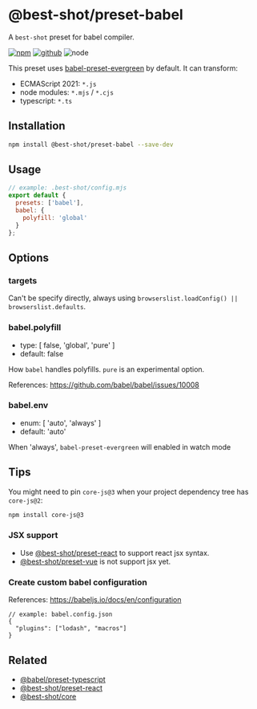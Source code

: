 # @best-shot/preset-babel

A `best-shot` preset for babel compiler.

[![npm][npm-badge]][npm-url]
[![github][github-badge]][github-url]
![node][node-badge]

[babel-preset-evergreen]: https://github.com/best-shot/babel-preset-evergreen
[npm-url]: https://www.npmjs.com/package/@best-shot/preset-babel
[npm-badge]: https://img.shields.io/npm/v/@best-shot/preset-babel.svg?style=flat-square&logo=npm
[github-url]: https://github.com/best-shot/best-shot/tree/master/packages/preset-babel
[github-badge]: https://img.shields.io/npm/l/@best-shot/preset-babel.svg?style=flat-square&colorB=blue&logo=github
[node-badge]: https://img.shields.io/node/v/@best-shot/preset-babel.svg?style=flat-square&colorB=green&logo=node.js

This preset uses [babel-preset-evergreen] by default. It can transform:

- ECMAScript 2021: `*.js`
- node modules: `*.mjs` / `*.cjs`
- typescript: `*.ts`

## Installation

```bash
npm install @best-shot/preset-babel --save-dev
```

## Usage

```mjs
// example: .best-shot/config.mjs
export default {
  presets: ['babel'],
  babel: {
    polyfill: 'global'
  }
};
```

## Options

### targets

Can't be specify directly, always using `browserslist.loadConfig() || browserslist.defaults`.

### babel.polyfill

- type: [ false, 'global', 'pure' ]
- default: false

How `babel` handles polyfills. `pure` is an experimental option.

References: <https://github.com/babel/babel/issues/10008>

### babel.env

- enum: [ 'auto', 'always' ]
- default: 'auto'

When 'always', `babel-preset-evergreen` will enabled in watch mode

## Tips

You might need to pin `core-js@3` when your project dependency tree has `core-js@2`:

```sh
npm install core-js@3
```

### JSX support

- Use [@best-shot/preset-react] to support react jsx syntax.
- [@best-shot/preset-vue] is not support jsx yet.

### Create custom babel configuration

References: <https://babeljs.io/docs/en/configuration>

```jsonc
// example: babel.config.json
{
  "plugins": ["lodash", "macros"]
}
```

## Related

[@best-shot/preset-react]: ../preset-react
[@best-shot/preset-vue]: ../preset-vue

- [@babel/preset-typescript](https://babeljs.io/docs/babel-preset-typescript)
- [@best-shot/preset-react]
- [@best-shot/core](../core)

